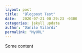 ```yaml
---
layout: post
title:  "Blogpost Test"
date:   2020-07-21 00:29:23 -0300
categories: jekyll update
author: "Danilo Vilardi"
permalink: "MyURL"
---
```


Some content